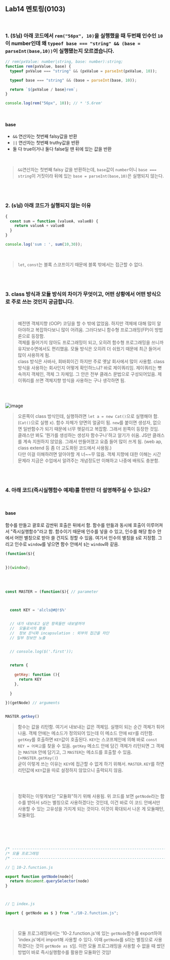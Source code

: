## Lab14 멘토링(0103)


<br/>

### 1. (S님) 아래 코드에서 `rem("56px", 10)`을 실행했을 때 두번째 인수인 `10`이 number인데 왜 `typeof base === "string" && (base = parseInt(base,10))`이 실행됐는지 모르겠습니다.

```js
// rem(pxValue: number|string, base: number):string;
function rem(pxValue, base) {
  typeof pxValue === "string" && (pxValue = parseInt(pxValue, 10));

  typeof base === "string" && (base = parseInt(base, 10));

  return `${pxValue / base}rem`;
}

console.log(rem("56px", 10)); // * '5.6rem'
```

<br/>

#### base
- `&&` 연산자는 첫번째 falsy값을 반환
- `||` 연산자는 첫번째 truthy값을 반환
- 둘 다 true이거나 둘다 false일 땐 뒤에 있는 값을 반환

<br/>

> `&&`연산자는 첫번째 falsy 값을 반환하는데, `base`값이 `number`이니 `base === string`이 거짓이라 뒤에 있는 `base = parseInt(base,10)`은 실행되지 않는다.  


<br/>
<br/>

### 2. (s님) 아래 코드가 실행되지 않는 이유

```js
{
  const sum = function (valueA, valueB) {
    return valueA + valueB
  }
}

console.log('sum : ', sum(10,30));
```

<br/>

> `let`, `const`는 블록 스코프이기 때문에 블록 밖에서는 접근할 수 없다.

<br/>
<br/>


### 3. class 방식과 모듈 방식의 차이가 무엇이고, 어떤 상황에서 어떤 방식으로 주로 쓰는 것인지 궁금합니다.

<br/>

> 예전엔 객체지향 (OOP) 코딩을 할 수 밖에 없었음. 하지만 객체에 대해 많이 알아야하고 복잡하다보니 많이 어려움. 그러다보니 함수형 프로그래밍(FP)이 방법론으로 등장함. <br/> 객체를 들어가지 않아도 프로그래밍이 되고, 오히려 함수형 프로그래밍을 쓰니까 유지보수면에서도 편리했음. 모듈 방식은 오히려 더 쉬웠기 때문에 최근 들어서 많이 사용하게 됨. <br/> class 방식은 사바사, 회바회이긴 하지만 주로 옛날 회사에서 많이 사용함. class 방식을 사용하는 회사인지 어떻게 확인하느냐? 바로 제이쿼리임. 제이쿼리는 뼛속까지 객체인, 객체 그 자체임. 그 안은 전부 클래스 문법으로 구성되어있음. 제이쿼리를 쓰면 객체지향 방식을 사용하는 구나 생각하면 됨.

<br/>
<br/>

![image](https://user-images.githubusercontent.com/102462534/210369206-b2fc617a-1163-4990-b58c-6ee546e67977.png)

> 오른쪽이 class 방식인데, 실행하려면 `let a = new Cat()`으로 실행해야 함. (`Cat()`으로 실행 x). 함수 자체가 양면의 얼굴이 됨. `new`를 붙이면 생성자, 없으면 일반함수가 되기 때문에 너무 헷갈리고 복잡함. 그래서 왼쪽이 등장한 것임. <br/> 클래스만 봐도 '뭔가를 생성하는 생성자 함수구나'하고 알기가 쉬움. JS만 클래스를 계속 지원하지 않았음. 그래서 만들어졌고 요즘 들어 많이 쓰게 됨. (web ap, class extend 등 좀 더 고도화된 코드에서 사용됨.) <br/> 다만 이걸 이해하려면 알아야할 게 너~~무 많음. 객체 지향에 대한 이해는 시간 문제라 지금은 수업에서 알려주는 개념정도만 이해하고 나중에 배워도 충분함.

<br/>
<br/>

### 4. 아래 코드(즉시실행함수 예제)를 한번만 더 설명해주실 수 있나요?


<br/>

#### base

함수를 만들고 괄호로 감싼뒤 호출은 뒤에서 함. 함수를 만듦과 동시에 호출이 이루어져서 "즉시실행함수"라고 함. 함수이기 때문에 인수를 넣을 수 있고, 인수를 해당 함수 안에서 어떤 별칭으로 받아 쓸 건지도 정할 수 있음. 여기서 인수의 별칭을 `$`로 지정함. 그리고 인수로 `window`를 넣으면 함수 안에서 `$`는 `window`와 같음.
```js
(function($){

  
})(window);
```

<br/>
<br/>


```js
const MASTER = (function($){ // parameter

  

  const KEY = 'alcls@#@!$%'


  // 내가 내보내고 싶은 항목들만 내보낼꺼야 
  //  모듈로서의 활용 
  //  정보 은닉화 incapsulation : 외부의 접근을 차단
  // 일부 정보만 노출 


  // console.log($('.first'));
  

  return {
    
    getKey: function (){
      return KEY
    },
    
  }
  
})(getNode) // arguments


MASTER.getkey()

```

> 함수는 값을 리턴함. 여기서 내보내는 값은 객체임. 실행이 되는 순간 객체가 튀어나옴. 객체 안에는 메소드가 정의되어 있는데 이 메소드 안에 `KEY`를 리턴함. `getKey`를 호출하면 `KEY`값이 호출된다. `KEY`는 스코프체인에 의해 바로 `const KEY = 어쩌고`를 찾을 수 있음. `getKey` 메소드 안에 담긴 객체가 리턴되면 그 객체는 `MASTER` 안에 담기고, 그 `MASTER`는 메소드를 호출할 수 있음. (=`MASTER.getKey()`) <br/> 굳이 이렇게 쓰는 이유는 `KEY`에 접근할 수 없게 하기 위해서. `MASTER.KEY`를 하면 리턴값에 `KEY`값을 따로 설정하지 않았으니 출력되지 않음.

<br/>
<br/>

> 정확히는 이렇게보단 "모듈화"하기 위해 사용됨. 위 코드를 보면 `getNode`라는 함수를 받아서 `$`라는 별칭으로 사용하겠다는 것인데, 이건 바로 이 코드 안에서만 사용할 수 있는 고유성을 가지게 되는 것이다. 이것이 확대되서 나온 게 모듈패턴, 모듈화임.

<br/>
<br/>

```js


/* -------------------------------------------------------------------------- */
/* 모듈 프로그래밍                                                                   */
/* -------------------------------------------------------------------------- */

// 📂 10-2.function.js

export function getNode(node){
  return document.querySelector(node)
}



// 📂 index.js

import { getNode as $ } from "./10-2.function.js";
```


<br/>

> 모듈 프로그래밍에서는 '10-2.function.js'에 있는 `getNode`함수를 export하여 'index.js'에서 import해 사용할 수 있다. 이때 `getNode`를 `$`라는 별칭으로 사용하겠다는 것이 `getNode as $`임. 이런 모듈 프로그래밍을 사용할 수 없을 때 썼던 방법이 바로 즉시실행함수를 활용한 모듈화인 것임! 



